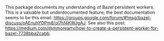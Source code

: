 This package documents my understanding of Bazel persistent workers.
This is a valuable but underdocumented feature; the best documentation seems to be this email:
https://groups.google.com/forum/#!msg/bazel-discuss/oAEnuhYOPm8/ol7hf4KWJgAJ. See also this post:
https://medium.com/@mmorearty/how-to-create-a-persistent-worker-for-bazel-7738bba2cabb.